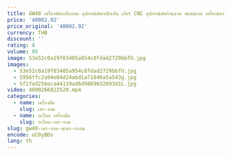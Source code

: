```yaml
---
title: GW40 เครื่องดัดเหล็กกลม อุปกรณ์ดัดเหล็กเส้น เกียร์ CNC อุปกรณ์ดัดก้านลวด สแตนเลส เครื่องขนาดเล็ก
price: '40002.92'
price_original: '40002.92'
currency: THB
discount: ''
rating: 4
volume: 95
image: S3e52c0a19f03405a954c8fdad2729bbfU.jpg
images:
  - S3e52c0a19f03405a954c8fdad2729bbfU.jpg
  - S956ffc2a94e04d24abd1a71840a5a543g.jpg
  - Sf1fad256eca44119ad6d9869632693d1L.jpg
video: 4000266822520.mp4
categories:
  - name: เครื่องมือ
    slug: เคร-องม
  - name: อะไหล่ เครื่องมือ
    slug: อะไหล-เคร-องม
slug: gw40-เคร-องด-ดเหล-กกลม
encode: oC0yBDs
lang: th
---
```

  